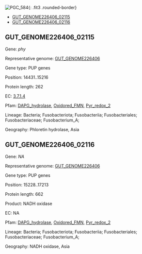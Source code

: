 ![PGC_584](../static/images/Clusters_figure/PGC_584.jpg){: .fit3 .rounded-border}

<ul id="myTab" class="nav nav-tabs">
  <li class="active">
        <a href="#tab1" data-toggle="tab">GUT_GENOME226406_02115</a>
  </li>
<li><a href="#tab2" data-toggle="tab">GUT_GENOME226406_02116</a></li>
</ul>

<div id="myTabContent" class="tab-content">
  <div class="tab-pane fade in active" id="tab1">

<h2 id="GUT_GENOME226406_02115">GUT_GENOME226406_02115</h2>
<p>Gene: <em>phy</em>
<p>Representative genome: <a href="https://www.ebi.ac.uk/metagenomics/genomes/MGYG-HGUT-03333">GUT_GENOME226406</a></p>
<p>Gene type: PUP genes</p>
<p>Position: 14431..15216</p>
<p>Protein length: 262</p>
<p>EC: <a href="https://www.brenda-enzymes.org/enzyme.php?ecno=3.7.1.4">3.7.1.4</a></p>
<p>Pfam: <a href="http://pfam.xfam.org/family/DAPG_hydrolase">DAPG_hydrolase</a>, <a href="http://pfam.xfam.org/family/Oxidored_FMN">Oxidored_FMN</a>, <a href="http://pfam.xfam.org/family/Pyr_redox_2">Pyr_redox_2</a></p>
<p>Lineage: Bacteria; Fusobacteriota; Fusobacteriia; Fusobacteriales; Fusobacteriaceae; Fusobacterium_A; </p>
<p>Geography: Phloretin hydrolase, Asia</p>
  </div>

  <div class="tab-pane fade" id="tab2">

<h2 id="GUT_GENOME226406_02116">GUT_GENOME226406_02116</h2>
<p>Gene: <em>NA</em></p>
<p>Representative genome: <a href="https://www.ebi.ac.uk/metagenomics/genomes/MGYG-HGUT-03333">GUT_GENOME226406</a></p>
<p>Gene type: PUP genes</p>
<p>Position: 15228..17213</p>
<p>Protein length: 662</p>
<p>Product: NADH oxidase</p>
<p>EC: NA</p>
<p>Pfam: <a href="http://pfam.xfam.org/family/DAPG_hydrolase">DAPG_hydrolase</a>, <a href="http://pfam.xfam.org/family/Oxidored_FMN">Oxidored_FMN</a>, <a href="http://pfam.xfam.org/family/Pyr_redox_2">Pyr_redox_2</a></p>
<p>Lineage: Bacteria; Fusobacteriota; Fusobacteriia; Fusobacteriales; Fusobacteriaceae; Fusobacterium_A; </p>
<p>Geography: NADH oxidase, Asia</p>

  </div>
</div>
